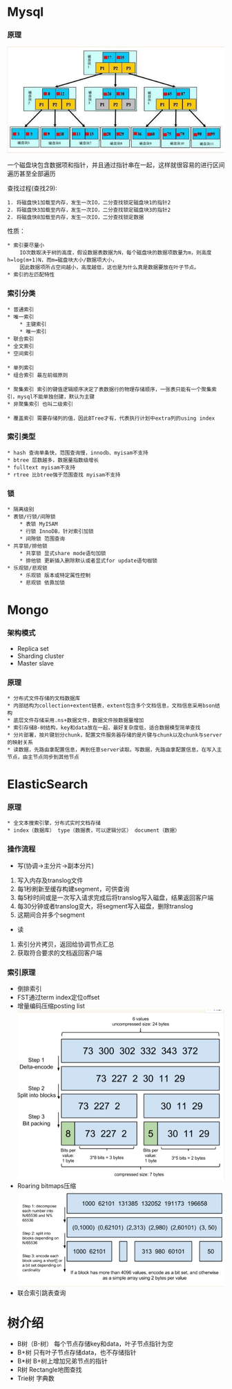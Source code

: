 # Mysql

### 原理

![B+树](mysql.png) 

一个磁盘块包含数据项和指针，并且通过指针串在一起，这样就很容易的进行区间遍历甚至全部遍历

查找过程(查找29):

    1. 将磁盘快1加载至内存，发生一次IO，二分查找锁定磁盘块1的指针2
    2. 将磁盘快3加载至内存，发生一次IO，二分查找锁定磁盘块3的指针2
    2. 将磁盘快8加载至内存，发生一次IO，二分查找锁定数据
    
性质：

    * 索引要尽量小 
        IO次数取决于树的高度，假设数据表数据为N，每个磁盘块的数据项数量为m，则高度h=log(m+1)N，而m=磁盘块大小/数据项大小，
        因此数据项所占空间越小，高度越低，这也是为什么真是数据要放在叶子节点。
    * 索引的左匹配特性
    
### 索引分类

    * 普通索引
    * 唯一索引
        * 主键索引
        * 唯一索引
    * 联合索引
    * 全文索引
    * 空间索引
    
    * 单列索引
    * 组合索引 最左前缀原则
    
    * 聚集索引 索引的键值逻辑顺序决定了表数据行的物理存储顺序，一张表只能有一个聚集索引，mysql不能单独创建，默认为主键
    * 非聚集索引 也叫二级索引
    
    * 覆盖索引 需要存储列的值，因此BTree才有，代表执行计划中extra列的using index
    
    
### 索引类型
    * hash 查询单条快，范围查询慢，innodb、myisam不支持
    * btree 层数越多，数据量指数级增长
    * fulltext myisam不支持
    * rtree 比btree强于范围查找 myisam不支持

### 锁
    * 隔离级别
    * 表锁/行锁/间隙锁
        * 表锁 MyISAM
        * 行锁 InnoDB，针对索引加锁
        * 间隙锁 范围查询
    * 共享锁/排他锁
        * 共享锁 显式share mode语句加锁
        * 排他锁 更新插入删除默认或者显式for update语句枷锁
    * 乐观锁/悲观锁
        * 乐观锁 版本或特定属性控制
        * 悲观锁 依靠加锁

# Mongo

### 架构模式

* Replica set
* Sharding cluster
* Master slave

### 原理

    * 分布式文件存储的文档数据库
    * 内部结构为collection+extent链表，extent包含多个文档信息，文档信息采用bson结构
    * 底层文件存储采用.ns+数据文件，数据文件按数据量增加
    * 索引存储B-树结构，key和data放在一起，最好复杂度低，适合数据模型简单查找
    * 分片部署，按片键划分chunk，配置文件服务器存储的是片键与chunk以及chunk与server的映射关系
    * 读数据，先路由拿配置信息，再到任意server读取。写数据，先路由拿配置信息，在写入主节点，由主节点同步到其他节点
    
# ElasticSearch
    
### 原理
    
    * 全文本搜索引擎，分布式实时文档存储
    * index（数据库） type（数据表，可以逻辑分区） document（数据）
  
### 操作流程

* 写(协调->主分片->副本分片)
1. 写入内存及translog文件
2. 每1秒刷新至缓存构建segment，可供查询
3. 每5秒时间或是一次写入请求完成后将translog写入磁盘，结果返回客户端
4. 每30分钟或者translog变大，将segment写入磁盘，删除translog
5. 这期间合并多个segment
* 读
1. 索引分片拷贝，返回给协调节点汇总
2. 获取符合要求的文档返回客户端

### 索引原理

* 倒排索引
* FST通过term index定位offset
* 增量编码压缩posting list 
![](es_index1.png)
* Roaring bitmaps压缩
![](es_index2.png)
* 联合索引跳表查询

# 树介绍
* B树（B-树） 每个节点存储key和data，叶子节点指针为空
* B+树 只有叶子节点存储data，也不存储指针
* B*树 B+树上增加兄弟节点的指针
* R树 Rectangle地图查找
* Trie树 字典数
